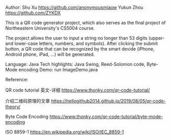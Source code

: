 Author: Shu Xu          https://github.com/anonymousmiaow
        Yukun Zhou      https://github.com/ZYKDX

This is a QR code generator project, which also serves as the final project of Northeastern University's CS5004 course.

The project allows the user to input a string no longer than 53 digits (upper- and lower-case letters, numbers, and symbols). After clicking the submit button, a QR code that can be recognized by the smart devide (iPhone, Android phone, iPad, ...) will be generated.

Language: Java
Tech highlights: Java Swing, Reed-Solomon code, Byte-Mode encoding
Demo: run ImageDemo.java


Reference:

QR code tutorial 英文-详细
https://www.thonky.com/qr-code-tutorial/

介绍二维码原理的文章
https://hellogithub2014.github.io/2019/08/05/qr-code-theory/

Byte Code Encoding
https://www.thonky.com/qr-code-tutorial/byte-mode-encoding

ISO 8859-1
https://en.wikipedia.org/wiki/ISO/IEC_8859-1
